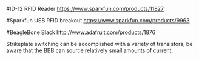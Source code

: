 #ID-12 RFID Reader
https://www.sparkfun.com/products/11827

#Sparkfun USB RFID breakout
https://www.sparkfun.com/products/9963

#BeagleBone Black
http://www.adafruit.com/products/1876

Strikeplate switching can be accomplished with a variety of transistors, be aware that the BBB can source relatively small amounts of current.
